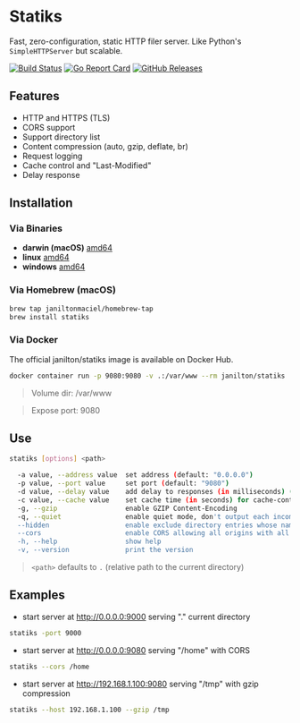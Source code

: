 # Statiks
Fast, zero-configuration, static HTTP filer server.
Like Python's `SimpleHTTPServer` but scalable.

[![Build Status](https://travis-ci.org/janiltonmaciel/statiks.svg?branch=master)](https://travis-ci.org/janiltonmaciel/statiks)
[![Go Report Card](https://goreportcard.com/badge/github.com/janiltonmaciel/statiks)](https://goreportcard.com/report/github.com/janiltonmaciel/statiks)
[![GitHub Releases](https://img.shields.io/github/release/janiltonmaciel/statiks.svg)](https://github.com/janiltonmaciel/statiks/releases)

## Features

* HTTP and HTTPS (TLS)
* CORS support
* Support directory list
* Content compression (auto, gzip, deflate, br)
* Request logging
* Cache control and "Last-Modified"
* Delay response

## Installation

### Via Binaries
  * **darwin (macOS)** [amd64](https://github.com/janiltonmaciel/statiks/releases/download/0.7/statiks_0.7_darwin_amd64.tar.gz)
*  **linux** [amd64](https://github.com/janiltonmaciel/statiks/releases/download/0.7/statiks_0.7_linux_amd64.tar.gz)
  * **windows** [amd64](https://github.com/janiltonmaciel/statiks/releases/download/0.7/statiks_0.7_windows_amd64.zip)

### Via Homebrew (macOS)

```bash
brew tap janiltonmaciel/homebrew-tap
brew install statiks
```

### Via Docker

The official janilton/statiks image is available on Docker Hub.
```bash
docker container run -p 9080:9080 -v .:/var/www --rm janilton/statiks
```

> Volume dir: /var/www

> Expose port: 9080


## Use
```bash
statiks [options] <path>

  -a value, --address value  set address (default: "0.0.0.0")
  -p value, --port value     set port (default: "9080")
  -d value, --delay value    add delay to responses (in milliseconds) (default: 0)
  -c value, --cache value    set cache time (in seconds) for cache-control max-age header (default: 0)
  -g, --gzip                 enable GZIP Content-Encoding
  -q, --quiet                enable quiet mode, don't output each incoming request
  --hidden                   enable exclude directory entries whose names begin with a dot (.)
  --cors                     enable CORS allowing all origins with all standard methods with any header and credentials.
  -h, --help                 show help
  -v, --version              print the version
```

> `<path>` defaults to `.` (relative path to the current directory)

## Examples
  - start server at http://0.0.0.0:9000 serving "." current directory
  ```bash
statiks -port 9000
  ```

  - start server at http://0.0.0.0:9080 serving "/home" with CORS
  ```bash
statiks --cors /home
  ```

  - start server at http://192.168.1.100:9080 serving "/tmp" with gzip compression
  ```bash
statiks --host 192.168.1.100 --gzip /tmp
  ```


  <!-- > Install [`mkcert`](https://github.com/FiloSottile/mkcert#installation) and run `mkcert -install`
  - start server at https://0.0.0.0:9080 serving "." with HTTPS

  ```bash
    $ statiks --ssl
  ``` -->
